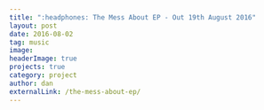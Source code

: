 ```yaml
---
title: ":headphones: The Mess About EP - Out 19th August 2016"
layout: post
date: 2016-08-02
tag: music
image: 
headerImage: true
projects: true
category: project
author: dan
externalLink: /the-mess-about-ep/
--- 
```

